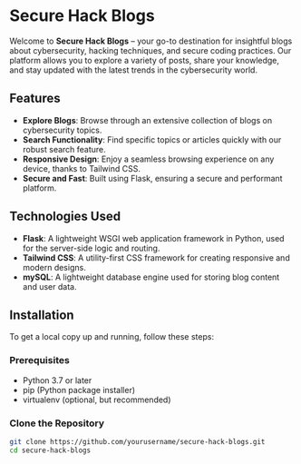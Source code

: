 # Secure Hack Blogs

Welcome to **Secure Hack Blogs** – your go-to destination for insightful blogs about cybersecurity, hacking techniques, and secure coding practices. Our platform allows you to explore a variety of posts, share your knowledge, and stay updated with the latest trends in the cybersecurity world.

## Features

- **Explore Blogs**: Browse through an extensive collection of blogs on cybersecurity topics.
- **Search Functionality**: Find specific topics or articles quickly with our robust search feature.
- **Responsive Design**: Enjoy a seamless browsing experience on any device, thanks to Tailwind CSS.
- **Secure and Fast**: Built using Flask, ensuring a secure and performant platform.

## Technologies Used

- **Flask**: A lightweight WSGI web application framework in Python, used for the server-side logic and routing.
- **Tailwind CSS**: A utility-first CSS framework for creating responsive and modern designs.
- **mySQL**: A lightweight database engine used for storing blog content and user data.

## Installation

To get a local copy up and running, follow these steps:

### Prerequisites

- Python 3.7 or later
- pip (Python package installer)
- virtualenv (optional, but recommended)

### Clone the Repository

```bash
git clone https://github.com/yourusername/secure-hack-blogs.git
cd secure-hack-blogs

